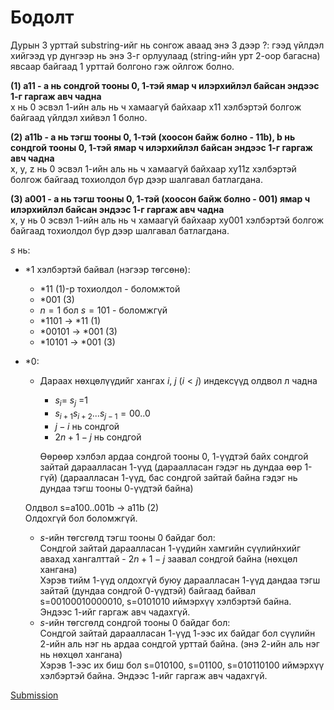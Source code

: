 # Бодолт

Дурын 3 урттай substring-ийг нь сонгож аваад энэ 3 дээр ?: гээд үйлдэл хийгээд үр дүнгээр нь энэ 3-г орлуулаад (string-ийн урт 2-оор багасна) явсаар байгаад 1 урттай болгоно гэж ойлгож болно.

**(1) a11 - a нь сондгой тооны 0, 1-тэй ямар ч илэрхийлэл байсан эндээс 1-г гаргаж авч чадна**  
x нь 0 эсвэл 1-ийн аль нь ч хамаагүй байхаар x11 хэлбэртэй болгож байгаад үйлдэл хийвэл 1 болно.

**(2) a11b - a нь тэгш тооны 0, 1-тэй (хоосон байж болно - 11b), b нь сондгой тооны 0, 1-тэй ямар ч илэрхийлэл байсан эндээс 1-г гаргаж авч чадна**  
x, y, z нь 0 эсвэл 1-ийн аль нь ч хамаагүй байхаар xy11z хэлбэртэй болгож байгаад тохиолдол бүр дээр шалгавал батлагдана.

**(3) a001 - a нь тэгш тооны 0, 1-тэй (хоосон байж болно - 001) ямар ч илэрхийлэл байсан эндээс 1-г гаргаж авч чадна**  
x, y нь 0 эсвэл 1-ийн аль нь ч хамаагүй байхаар xy001 хэлбэртэй болгож байгаад тохиолдол бүр дээр шалгавал батлагдана.  

$s$ нь:

* *1 хэлбэртэй байвал (нэгээр төгсөнө):

    * *11 (1)-р тохиолдол - боломжтой
    * *001 (3)
    * $n=1$ бол $s=101$ - боломжгүй
    * *1101 -> *11 (1)
    * *00101 -> *001 (3)
    * *10101 -> *001 (3)
* *0:
    * Дараах нөхцөлүүдийг хангах $i$, $j$ $(i<j)$ индексүүд олдвол л чадна
        * $s_i$= $s_j$ =1
        * $s_{i+1}s_{i+2}...s_{j-1}=00..0$
        * $j-i$ нь сондгой
        * $2n+1-j$ нь сондгой  
    
        Өөрөөр хэлбэл ардаа сондгой тооны 0, 1-үүдтэй байх сондгой зайтай дараалласан 1-үүд (дараалласан гэдэг нь дундаа өөр 1-гүй) (дараалласан 1-үүд, бас сондгой зайтай байна гэдэг нь дундаа тэгш тооны 0-үүдтэй байна)

    Олдвол s=a100..001b -> a11b (2)      
    Олдохгүй бол боломжгүй.

    * $s$-ийн төгсгөлд тэгш тооны 0 байдаг бол:  
        Сондгой зайтай дараалласан 1-үүдийн хамгийн сүүлийнхийг авахад хангалттай - $2n+1-j$ заавал сондгой байна (нөхцөл хангана)  
        Хэрэв тийм 1-үүд олдохгүй буюу дараалласан 1-үүд дандаа тэгш зайтай (дундаа сондгой 0-үүдтэй) байгаад байвал s=00100010000010, s=0101010 иймэрхүү хэлбэртэй байна. Эндээс 1-ийг гаргаж авч чадахгүй.
    * $s$-ийн төгсгөлд сондгой тооны 0 байдаг бол:  
        Сондгой зайтай дараалласан 1-үүд 1-ээс их байдаг бол сүүлийн 2-ийн аль нэг нь ардаа сондгой урттай байна. (энэ 2-ийн аль нэг нь нөхцөл хангана)  
        Хэрэв 1-ээс их биш бол s=010100, s=01100, s=010110100 иймэрхүү хэлбэртэй байна. Эндээс 1-ийг гаргаж авч чадахгүй.

[Submission](https://codeforces.com/contest/2089/submission/312123387)
